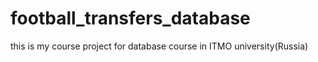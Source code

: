 # football_transfers_database
this is my course project for database course in ITMO university(Russia)
